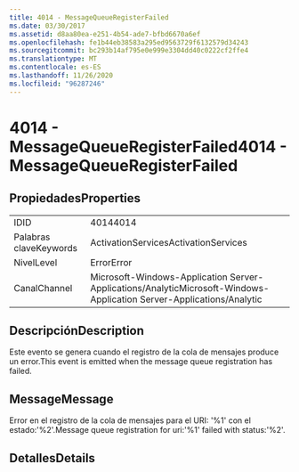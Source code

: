 ```yaml
---
title: 4014 - MessageQueueRegisterFailed
ms.date: 03/30/2017
ms.assetid: d8aa80ea-e251-4b54-ade7-bfbd6670a6ef
ms.openlocfilehash: fe1b44eb38583a295ed9563729f6132579d34243
ms.sourcegitcommit: bc293b14af795e0e999e3304dd40c0222cf2ffe4
ms.translationtype: MT
ms.contentlocale: es-ES
ms.lasthandoff: 11/26/2020
ms.locfileid: "96287246"
---
```

# <a name="4014---messagequeueregisterfailed"></a><span data-ttu-id="adada-102">4014 - MessageQueueRegisterFailed</span><span class="sxs-lookup"><span data-stu-id="adada-102">4014 - MessageQueueRegisterFailed</span></span>

## <a name="properties"></a><span data-ttu-id="adada-103">Propiedades</span><span class="sxs-lookup"><span data-stu-id="adada-103">Properties</span></span>  
  
|||  
|-|-|  
|<span data-ttu-id="adada-104">ID</span><span class="sxs-lookup"><span data-stu-id="adada-104">ID</span></span>|<span data-ttu-id="adada-105">4014</span><span class="sxs-lookup"><span data-stu-id="adada-105">4014</span></span>|  
|<span data-ttu-id="adada-106">Palabras clave</span><span class="sxs-lookup"><span data-stu-id="adada-106">Keywords</span></span>|<span data-ttu-id="adada-107">ActivationServices</span><span class="sxs-lookup"><span data-stu-id="adada-107">ActivationServices</span></span>|  
|<span data-ttu-id="adada-108">Nivel</span><span class="sxs-lookup"><span data-stu-id="adada-108">Level</span></span>|<span data-ttu-id="adada-109">Error</span><span class="sxs-lookup"><span data-stu-id="adada-109">Error</span></span>|  
|<span data-ttu-id="adada-110">Canal</span><span class="sxs-lookup"><span data-stu-id="adada-110">Channel</span></span>|<span data-ttu-id="adada-111">Microsoft-Windows-Application Server-Applications/Analytic</span><span class="sxs-lookup"><span data-stu-id="adada-111">Microsoft-Windows-Application Server-Applications/Analytic</span></span>|  
  
## <a name="description"></a><span data-ttu-id="adada-112">Descripción</span><span class="sxs-lookup"><span data-stu-id="adada-112">Description</span></span>  

 <span data-ttu-id="adada-113">Este evento se genera cuando el registro de la cola de mensajes produce un error.</span><span class="sxs-lookup"><span data-stu-id="adada-113">This event is emitted when the message queue registration has failed.</span></span>  
  
## <a name="message"></a><span data-ttu-id="adada-114">Message</span><span class="sxs-lookup"><span data-stu-id="adada-114">Message</span></span>  

 <span data-ttu-id="adada-115">Error en el registro de la cola de mensajes para el URI: '%1' con el estado:'%2'.</span><span class="sxs-lookup"><span data-stu-id="adada-115">Message queue registration for uri:'%1' failed with status:'%2'.</span></span>  
  
## <a name="details"></a><span data-ttu-id="adada-116">Detalles</span><span class="sxs-lookup"><span data-stu-id="adada-116">Details</span></span>
